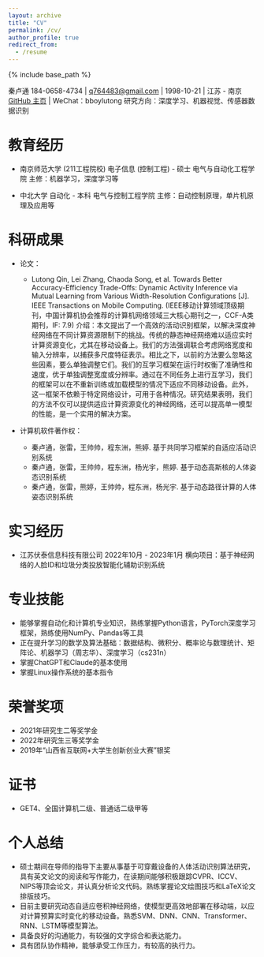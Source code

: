 ```yaml
---
layout: archive
title: "CV"
permalink: /cv/
author_profile: true
redirect_from:
  - /resume
---
```


{% include base_path %}

秦卢通
184-0658-4734 | q764483@gmail.com | 1998-10-21 | 江苏 - 南京
[GitHub 主页](https://lutong-qin.github.io/) | WeChat：bboylutong
研究方向：深度学习、机器视觉、传感器数据识别

教育经历
======
* 南京师范大学 (211工程院校)
  电子信息 (控制工程) - 硕士
  电气与自动化工程学院
  主修：机器学习，深度学习等

* 中北大学
  自动化 - 本科
  电气与控制工程学院
  主修：自动控制原理，单片机原理及应用等

科研成果
======
* 论文：
  - Lutong Qin, Lei Zhang, Chaoda Song, et al. Towards Better Accuracy-Efficiency Trade-Offs: Dynamic Activity Inference via Mutual Learning from Various Width-Resolution Configurations [J]. IEEE Transactions on Mobile Computing. (IEEE移动计算领域顶级期刊，中国计算机协会推荐的计算机网络领域三大核心期刊之一，CCF-A类期刊，IF: 7.9)
    介绍：本文提出了一个高效的活动识别框架，以解决深度神经网络在不同计算资源限制下的挑战。传统的静态神经网络难以适应实时计算资源变化，尤其在移动设备上。我们的方法强调联合考虑网络宽度和输入分辨率，以捕获多尺度特征表示。相比之下，以前的方法要么忽略这些因素，要么单独调整它们。我们的互学习框架在运行时权衡了准确性和速度，优于单独调整宽度或分辨率。通过在不同任务上进行互学习，我们的框架可以在不重新训练或加载模型的情况下适应不同移动设备。此外，这一框架不依赖于特定网络设计，可用于各种情况。研究结果表明，我们的方法不仅可以提供适应计算资源变化的神经网络，还可以提高单一模型的性能，是一个实用的解决方案。

* 计算机软件著作权：
  - 秦卢通，张雷，王帅帅，程东洲，熊婷. 基于共同学习框架的自适应活动识别系统
  - 秦卢通，张雷，王帅帅，程东洲，杨光宇，熊婷. 基于动态高斯核的人体姿态识别系统
  - 秦卢通，张雷，熊婷，王帅帅，程东洲，杨光宇. 基于动态路径计算的人体姿态识别系统

实习经历
======
* 江苏伏泰信息科技有限公司
  2022年10月 - 2023年1月
  横向项目：基于神经网络的人脸ID和垃圾分类投放智能化辅助识别系统

专业技能
======
* 能够掌握自动化和计算机专业知识，熟练掌握Python语言，PyTorch深度学习框架，熟练使用NumPy、Pandas等工具
* 正在提升学习的数学及算法基础：数据结构、微积分、概率论与数理统计、矩阵论、机器学习（周志华）、深度学习（cs231n）
* 掌握ChatGPT和Claude的基本使用
* 掌握Linux操作系统的基本指令

荣誉奖项
======
* 2021年研究生二等奖学金
* 2022年研究生三等奖学金
* 2019年“山西省互联网+大学生创新创业大赛”银奖

证书
======
* GET4、全国计算机二级、普通话二级甲等

个人总结
======
* 硕士期间在导师的指导下主要从事基于可穿戴设备的人体活动识别算法研究，具有英文论文的阅读和写作能力，在读期间能够积极跟踪CVPR、ICCV、NIPS等顶会论文，并认真分析论文代码。熟练掌握论文绘图技巧和LaTeX论文排版技巧。
* 目前主要研究动态自适应卷积神经网络，使模型更高效地部署在移动端，以应对计算预算实时变化的移动设备。熟悉SVM、DNN、CNN、Transformer、RNN、LSTM等模型算法。
* 具备良好的沟通能力，有较强的文字综合和表达能力。
* 具有团队协作精神，能够承受工作压力，有较高的执行力。

